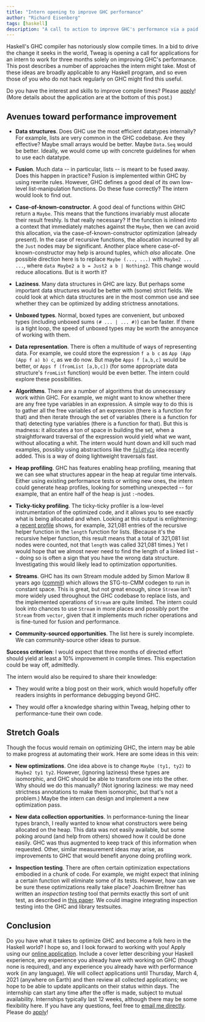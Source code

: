```yaml
---
title: "Intern opening to improve GHC performance"
author: "Richard Eisenberg"
tags: [haskell]
description: "A call to action to improve GHC's performance via a paid internship"
---
```


[application]: https://boards.greenhouse.io/tweag/jobs/5048094002

Haskell's GHC compiler has notoriously slow compile times. In a bid to drive
the change it seeks in the world, Tweag is opening a call for applications for
an intern to work for three months solely on improving GHC's performance. This post describes a
number of approaches the intern might take. Most of these ideas are broadly
applicable to any Haskell program, and so even those of you who do not hack
regularly on GHC might find this useful.

Do you have the interest and skills to improve compile times? Please [apply][application]!
(More details about the application are at the bottom of this post.)

## Avenues toward performance improvement

- **Data structures**. Does GHC use the most efficient datatypes internally? For
  example, lists are very common in the GHC codebase. Are they effective? Maybe
  small arrays would be better. Maybe `Data.Seq` would be better. Ideally,
  we would come up with concrete guidelines for when to use each datatype.

- **Fusion**. Much data -- in particular, lists -- is meant to be fused away.
  Does this happen in practice? Fusion is implemented within GHC by using
  rewrite rules. However, GHC defines a good deal of its own low-level list-manipulation
  functions. Do these fuse correctly? The intern would look to find out.

- **Case-of-known-constructor**. A good deal of functions within GHC return a
  `Maybe`. This means that the functions invariably must allocate their result
  freshly. Is that really necessary? If the function is inlined into a context
  that immediately matches against the `Maybe`, then we can avoid this allocation,
  via the case-of-known-constructor optimization (already present).
  In the case of recursive functions, the allocation incurred by all the `Just`
  nodes may be significant. Another place
  where case-of-known-constructor may help is around tuples, which _also_ allocate.
  One possible direction here is to replace `Maybe (..., ...)` with `Maybe2 ... ...`,
  where `data Maybe2 a b = Just2 a b | Nothing2`. This change would reduce allocations.
  But is it worth it?

- **Laziness**. Many data structures in GHC are lazy. But perhaps some important
  data structures would be better with (some) strict fields. We could look at which
  data structures are in the most common use and see whether they can be optimized
  by adding strictness annotations.

- **Unboxed types**. Normal, boxed types are convenient, but unboxed types
  (including unboxed sums `(# ... | ... #)`) can be faster. If there is a tight
  loop, the speed of unboxed types may be worth the annoyance of working
  with them.

- **Data representation**. There is often a multitude of ways of representing
  data. For example, we could store the expression `f a b c` as `App (App (App f a) b) c`,
  as we do now. But maybe `Apps f [a,b,c]` would be better, or `Apps f (fromList [a,b,c])`
  (for some appropriate data structure's `fromList` function)
  would be even better. The intern could explore these possibilities.

- **Algorithms**. There are a number of algorithms that do unnecessary work within
  GHC. For example, we might want to know whether there are any free type variables
  in an expression. A simple way to do this is to gather all the free variables of
  an expression (there is a function for that) and then iterate through the set
  of variables (there is a function for that) detecting type variables (there is
  a function for that). But this is madness: it allocates a ton of space in building
  the set, when a straightforward traversal of the expression would yield what we want,
  without allocating a whit. The intern would hunt down and kill such mad examples,
  possibly using abstractions like the [`foldTyCo`](https://gitlab.haskell.org/ghc/ghc/-/blob/master/compiler/GHC/Core/TyCo/Rep.hs#L1836) idea recently added. This is a way of
  doing lightweight traversals fast.

- **Heap profiling**. GHC has features enabling heap profiling, meaning that we
  can see what structures appear in the heap at regular time intervals. Either using
  existing performance tests or writing new ones, the intern could generate heap profiles,
  looking for something unexpected -- for example, that an entire half of the heap is
  just `:`-nodes.

- **Ticky-ticky profiling**. The ticky-ticky profiler is a low-level instrumentation
  of the optimized code, and it allows you to see exactly what is being allocated and
  when. Looking at this output is enlightening: a [recent profile](https://gitlab.haskell.org/ghc/ghc/-/issues/18541) shows, for example, 321,081 entries of the recursive helper
  function in the `length` function for lists. (Because it's the recursive helper function,
  this result means that a total of 321,081 list nodes were counted, not that `length`
  was called 321,081 times.) Yet I would hope that we almost never need to find the
  length of a linked list -- doing so is often a sign that you have the wrong data
  structure. Investigating this would likely lead to optimization opportunities.

- **Streams**. GHC has its own Stream module added by Simon Marlow 8 years ago
  ([commit](https://gitlab.haskell.org/ghc/ghc/commit/46a772f8efb7aa9d350227e8fd5d5809757c3f1e))
  which allows the STG-to-CMM codegen to run in constant space. This is
  great, but not great enough, since `Stream` isn't more widely used
  throughout the GHC codebase to replace lists, and the implemented
  operations of `Stream` are quite limited. The intern could
  look into chances to use `Stream` in more places and possibly port the `Stream` from
  `vector`, given that it implements much richer operations and is fine-tuned for
  fusion and performance.

- **Community-sourced opportunities**. The list here is surely incomplete.
  We can community-source other ideas to pursue.

**Success criterion**: I would expect that three months of directed effort should
yield at least a 10% improvement in compile times. This expectation could be way
off, admittedly.

The intern would also be required to share their knowledge:

- They would write a blog post on their work, which would
  hopefully offer readers insights in performance debugging beyond GHC.

- They would offer a knowledge sharing within Tweag, helping other to
  performance-tune their own code.

## Stretch Goals

Though the focus would remain on optimizing GHC, the intern
may be able to make progress at automating their work. Here are some ideas in
this vein:

- **New optimizations**. One idea above is to change `Maybe (ty1, ty2)` to `Maybe2 ty1 ty2`. However, (ignoring laziness) these types are isomorphic, and GHC should
  be able to transform one into the other. Why should we do this manually? (Not
  ignoring laziness: we may need strictness annotations to make them isomorphic, but
  that's not a problem.) Maybe the intern can design and implement a new optimization
  pass.

- **New data collection opportunities**. In performance-tuning the linear types
  branch, I really wanted to know what constructors were being allocated on the heap.
  This data was not easily available, but some poking around (and help from others)
  showed how it could be done easily. GHC was thus augmented to keep track of this
  information when requested. Other, similar measurement ideas may arise, as improvements
  to GHC that would benefit anyone doing profiling work.

- **Inspection testing**. There are often certain optimization expectations
  embodied in a chunk of code. For example, we might expect that inlining a certain
  function will eliminate some of its tests. However, how can we be sure these
  optimizations really take place? Joachim Breitner has written an _inspection
  testing_ tool that permits exactly this sort of unit test, as described
  in [this paper](https://arxiv.org/abs/1803.07130). We could imagine integrating
  inspection testing into the GHC and library testsuites.

## Conclusion

Do you have what it takes to optimize GHC and become a folk hero in the Haskell
world? I hope so, and I look forward to working with you! Apply using our
[online application][application]. Include a cover letter describing your Haskell
experience, any experience you already have with working on GHC (though none is
required), and any experience you already have with performance work (in any
language). We will collect applications until Thursday, March 4, 2021 (anywhere
on Earth) and then review all collected applications; we hope to be able to
update applicants on their status within days. The internship can start any time
after the offer is made, subject to mutual availability. Internships typically
last 12 weeks, although there may be some flexibility here. If you have
any questions, feel free to [email me directly](mailto:richard.eisenberg@tweag.io).
Please do [apply][application]!
